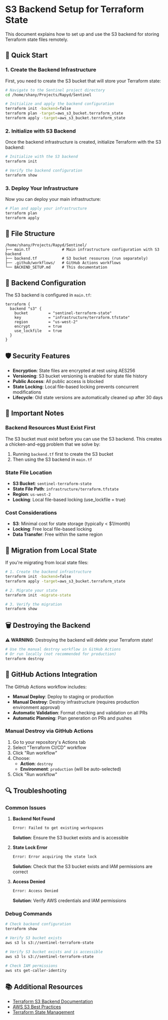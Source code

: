 # S3 Backend Setup for Terraform State

This document explains how to set up and use the S3 backend for storing Terraform state files remotely.

## 🚀 Quick Start

### 1. Create the Backend Infrastructure

First, you need to create the S3 bucket that will store your Terraform state:

```bash
# Navigate to the Sentinel project directory
cd /home/shany/Projects/Rapyd/Sentinel

# Initialize and apply the backend configuration
terraform init -backend=false
terraform plan -target=aws_s3_bucket.terraform_state
terraform apply -target=aws_s3_bucket.terraform_state
```

### 2. Initialize with S3 Backend

Once the backend infrastructure is created, initialize Terraform with the S3 backend:

```bash
# Initialize with the S3 backend
terraform init

# Verify the backend configuration
terraform show
```

### 3. Deploy Your Infrastructure

Now you can deploy your main infrastructure:

```bash
# Plan and apply your infrastructure
terraform plan
terraform apply
```

## 📁 File Structure

```
/home/shany/Projects/Rapyd/Sentinel/
├── main.tf              # Main infrastructure configuration with S3 backend
├── backend.tf           # S3 bucket resources (run separately)
├── .github/workflows/   # GitHub Actions workflows
└── BACKEND_SETUP.md     # This documentation
```

## 🔧 Backend Configuration

The S3 backend is configured in `main.tf`:

```hcl
terraform {
  backend "s3" {
    bucket         = "sentinel-terraform-state"
    key            = "infrastructure/terraform.tfstate"
    region         = "us-west-2"
    encrypt        = true
    use_lockfile   = true
  }
}
```

## 🛡️ Security Features

- **Encryption**: State files are encrypted at rest using AES256
- **Versioning**: S3 bucket versioning is enabled for state file history
- **Public Access**: All public access is blocked
- **State Locking**: Local file-based locking prevents concurrent modifications
- **Lifecycle**: Old state versions are automatically cleaned up after 30 days

## 🚨 Important Notes

### Backend Resources Must Exist First
The S3 bucket must exist before you can use the S3 backend. This creates a chicken-and-egg problem that we solve by:

1. Running `backend.tf` first to create the S3 bucket
2. Then using the S3 backend in `main.tf`

### State File Location
- **S3 Bucket**: `sentinel-terraform-state`
- **State File Path**: `infrastructure/terraform.tfstate`
- **Region**: `us-west-2`
- **Locking**: Local file-based locking (use_lockfile = true)

### Cost Considerations
- **S3**: Minimal cost for state storage (typically < $1/month)
- **Locking**: Free local file-based locking
- **Data Transfer**: Free within the same region

## 🔄 Migration from Local State

If you're migrating from local state files:

```bash
# 1. Create the backend infrastructure
terraform init -backend=false
terraform apply -target=aws_s3_bucket.terraform_state

# 2. Migrate your state
terraform init -migrate-state

# 3. Verify the migration
terraform show
```

## 🗑️ Destroying the Backend

⚠️ **WARNING**: Destroying the backend will delete your Terraform state!

```bash
# Use the manual destroy workflow in GitHub Actions
# Or run locally (not recommended for production)
terraform destroy
```

## 🚀 GitHub Actions Integration

The GitHub Actions workflow includes:

- **Manual Deploy**: Deploy to staging or production
- **Manual Destroy**: Destroy infrastructure (requires production environment approval)
- **Automatic Validation**: Format checking and validation on all PRs
- **Automatic Planning**: Plan generation on PRs and pushes

### Manual Destroy via GitHub Actions

1. Go to your repository's Actions tab
2. Select "Terraform CI/CD" workflow
3. Click "Run workflow"
4. Choose:
   - **Action**: `destroy`
   - **Environment**: `production` (will be auto-selected)
5. Click "Run workflow"

## 🔍 Troubleshooting

### Common Issues

1. **Backend Not Found**
   ```bash
   Error: Failed to get existing workspaces
   ```
   **Solution**: Ensure the S3 bucket exists and is accessible

2. **State Lock Error**
   ```bash
   Error: Error acquiring the state lock
   ```
   **Solution**: Check that the S3 bucket exists and IAM permissions are correct

3. **Access Denied**
   ```bash
   Error: Access Denied
   ```
   **Solution**: Verify AWS credentials and IAM permissions

### Debug Commands

```bash
# Check backend configuration
terraform show

# Verify S3 bucket exists
aws s3 ls s3://sentinel-terraform-state

# Verify S3 bucket exists and is accessible
aws s3 ls s3://sentinel-terraform-state

# Check IAM permissions
aws sts get-caller-identity
```

## 📚 Additional Resources

- [Terraform S3 Backend Documentation](https://www.terraform.io/language/settings/backends/s3)
- [AWS S3 Best Practices](https://docs.aws.amazon.com/AmazonS3/latest/userguide/best-practices.html)
- [Terraform State Management](https://www.terraform.io/language/state)
